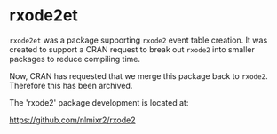 # rxode2et

`rxode2et` was a package supporting `rxode2` event table creation.  It
was created to support a CRAN request to break out `rxode2` into
smaller packages to reduce compiling time.

Now, CRAN has requested that we merge this package back to `rxode2`.
Therefore this has been archived.

The 'rxode2' package development is located at:

https://github.com/nlmixr2/rxode2
